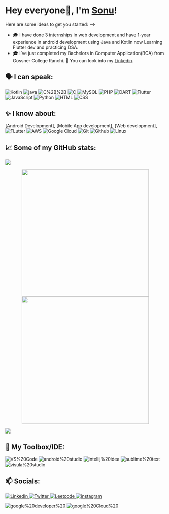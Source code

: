# Hey everyone👋, I'm [Sonu](https://shonu72.github.io/myportfolio.github.io/)!

Here are some ideas to get you started: -->

- 🎓 I have done 3 internships in web development and have 1-year experience in android development using Java and Kotlin now Learning Flutter dev and practicing DSA.
- 🎓 I’ve just completed my Bachelors in Computer Application(BCA) from Gossner College Ranchi.
  👯 You can look into my [Linkedin](https://www.linkedin.com/in/sonu7250/).

<!-- 🤔 I’m looking for help in ... -->

## 🗣️ I can speak:

![Kotlin](https://img.shields.io/badge/Kotlin-0095D5?&style=for-the-badge&logo=kotlin&logoColor=white)
![java](https://img.shields.io/badge/-java-black?logo=Java&logoColor=f95704&style=for-the-badge)
![C%2B%2B](https://img.shields.io/badge/-C%2B%2B-white?logo=C%2B%2B&logoColor=blue&style=for-the-badge)
![C](https://img.shields.io/badge/-C%20Language-black?logo=Codio&style=for-the-badge)
![MySQL](https://img.shields.io/badge/MySQL-00000F?style=for-the-badge&logo=mysql&logoColor=white)
![PHP](https://img.shields.io/badge/PHP-777BB4?style=for-the-badge&logo=php&logoColor=white)
![DART](https://img.shields.io/badge/Dart-0175C2?style=for-the-badge&logo=dart&logoColor=white)
![Flutter](https://img.shields.io/badge/Flutter-02569B?style=for-the-badge&logo=flutter&logoColor=white)
![JavaScript](https://img.shields.io/badge/-JavaScript-ffc700?logo=JavaScript&logoColor=black&style=for-the-badge)
![Python](https://img.shields.io/badge/-Python-ffc700?logo=Python&logoColor=2e8517&style=for-the-badge)
![HTML](https://img.shields.io/badge/HTML5-E34F26?style=for-the-badge&logo=html5&logoColor=white)
![CSS](https://img.shields.io/badge/CSS3-1572B6?style=for-the-badge&logo=css3&logoColor=white)

## ✨ I know about:

[Android Development],
[Mobile App development],
[Web development],
![FLutter](https://img.shields.io/badge/Flutter-02569B?style=for-the-badge&logo=flutter&logoColor=white)
![AWS](https://img.shields.io/badge/Amazon_AWS-232F3E?style=for-the-badge&logo=amazon-aws&logoColor=white)
![Google Cloud](https://img.shields.io/badge/Google_Cloud-4285F4?style=for-the-badge&logo=google-cloud&logoColor=white)
![Git](https://img.shields.io/badge/-Git-white?logo=Git&logoColor=f01313&style=for-the-badge)
![Github](https://img.shields.io/badge/-Github-black?logo=GitHub&logoColor=white&style=for-the-badge)
![Linux](https://img.shields.io/badge/-Linux-darkcyan?logo=Linux&logoColor=black&style=for-the-badge)

## 📈 Some of my GitHub stats:

![](https://komarev.com/ghpvc/?username=Shonu72-hash&style=flat-square)

<div align="center">

<img width="400px" src="https://github-readme-stats.vercel.app/api?username=Shonu72&custom_title=Sonu's+GitHub+stats&show_icons=true&&hide_border=true&count_private=true&bg_color=00000000&title_color=ff7a0d&text_color=F6C819&icon_color=ffb300&cache_seconds=1800" />
<img width="400px" src="https://github-readme-streak-stats.herokuapp.com/?user=Shonu72&background=00000000&hide_border=true&stroke=F6C819&ring=ff960d&fire=ffd500&currStreakNum=ff7a0d&sideNums=ff7a0d&currStreakLabel=F6C819&sideLabels=F6C819&dates=F6C819" />
  
</div>

<img src="https://activity-graph.herokuapp.com/graph?username=Shonu72&theme=react-dark&bg_color=00000000&color=ff7a0d&line=ffb300&point=ff7a0d&area=true&hide_border=true&area_color=F6C819"><br>

## 🧰 My Toolbox/IDE:

![VS%20Code](https://img.shields.io/badge/-VS%20Code-black?logo=Visual%20Studio%20Code&logoColor=059df4&style=for-the-badge)
![android%20studio](https://img.shields.io/badge/Android_Studio-3DDC84?style=for-the-badge&logo=android-studio&logoColor=white)
![intellij%20idea](https://img.shields.io/badge/-intellij%20idea%20ultimate-black?logo=IntelliJ%20IDEA&logoColor=dc14d0&style=for-the-badge)
![sublime%20text](https://img.shields.io/badge/sublime_text-%23575757.svg?&style=for-the-badge&logo=sublime-text&logoColor=important)
![visula%20studio](https://img.shields.io/badge/Visual_Studio-5C2D91?style=for-the-badge&logo=visual%20studio&logoColor=white)

## 📫 Socials:

<a href="https://www.linkedin.com/in/sonu72/">
<img alt="Linkedin" src="https://img.shields.io/badge/LinkedIn-0077B5?style=for-the-badge&logo=linkedin&logoColor=white">
 </a>
 <a href="https://twitter.com/KushwahaShonu">
<img alt="Twitter" src="https://img.shields.io/badge/-Twitter-blue?logo=Twitter&logoColor=white&style=for-the-badge"> </a>
 <a href="https://leetcode.com/shonu72/">
<img alt="Leetcode" src="https://img.shields.io/badge/-LeetCode-FFA116?style=for-the-badge&logo=LeetCode&logoColor=black"> </a>

<a href="https://www.instagram.com/its_zero_one/">
<img alt="instagram" src="https://img.shields.io/badge/Instagram-E4405F?style=for-the-badge&logo=instagram&logoColor=white"></a>

<a href = "https://developers.google.com/profile/u/117406083765912123213"><img alt="google%20developer%20" src="https://img.shields.io/badge/-google%20developer%20-f35902?logo=Google%20Search%20Console&logoColor=white&style=for-the-badge">
</a>
<a href = "https://www.cloudskillsboost.google/public_profiles/55b01759-2766-4676-bf85-452c10f2a429"><img alt="google%20Cloud%20" src="https://img.shields.io/badge/-google%20developer%20-f35902?logo=Google%20Search%20Console&logoColor=white&style=for-the-badge">
</a>
